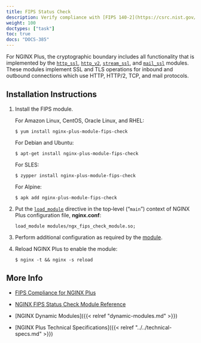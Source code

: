 ```yaml
---
title: FIPS Status Check
description: Verify compliance with [FIPS 140-2](https://csrc.nist.gov/publications/detail/fips/140/2/final) security requirements for cryptographic modules.
weight: 100
doctypes: ["task"]
toc: true
docs: "DOCS-385"
---
```



For NGINX Plus, the cryptographic boundary includes all functionality that is implemented by the [`http_ssl`](https://nginx.org/en/docs/http/ngx_http_ssl_module.html), [`http_v2`](https://nginx.org/en/docs/http/ngx_http_v2_module.html), [`stream_ssl`](https://nginx.org/en/docs/stream/ngx_stream_ssl_module.html), and [`mail_ssl`](https://nginx.org/en/docs/mail/ngx_mail_ssl_module.html) modules. These modules implement SSL and TLS operations for inbound and outbound connections which use HTTP, HTTP/2, TCP, and mail protocols.


<span id="install"></span>
## Installation Instructions

1. Install the FIPS module.

   For Amazon Linux, CentOS, Oracle Linux, and RHEL:
   
   ```shell
   $ yum install nginx-plus-module-fips-check
   ```

   For Debian and Ubuntu:

   ```shell
   $ apt-get install nginx-plus-module-fips-check
   ```

   For SLES:
   
   ```shell
   $ zypper install nginx-plus-module-fips-check
   ```

   For Alpine:

   ```shell
   $ apk add nginx-plus-module-fips-check
   ```

2. Put the [`load_module`](https://nginx.org/en/docs/ngx_core_module.html#load_module) directive in the top‑level (“`main`”) context of NGINX Plus configuration file, **nginx.conf**:

   ```nginx
   load_module modules/ngx_fips_check_module.so;
   ```

3. Perform additional configuration as required by the [module](https://github.com/ogarrett/nginx-fips-check-module).

4. Reload NGINX Plus to enable the module:

   ```shell
   $ nginx -t && nginx -s reload
   ```


<span id="info"></span>
## More Info

* [FIPS Compliance for NGINX Plus](https://docs.nginx.com/nginx/fips-compliance-nginx-plus/)

* [NGINX FIPS Status Check Module Reference](https://github.com/ogarrett/nginx-fips-check-module)

* [NGINX Dynamic Modules]({{< relref "dynamic-modules.md" >}})

* [NGINX Plus Technical Specifications]({{< relref "../../technical-specs.md" >}})
